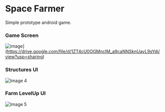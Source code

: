 # Space Farmer

Simple prototype android game.

### Game Screen

![image](https://twoj-link-do-game-screen)](https://drive.google.com/file/d/1ZT4cU0OGMnclM_a9caNNSknUavL9sYdj/view?usp=sharing)


### Structures UI

![Image 4 ](https://drive.google.com/uc?export=view&id=1ewJNk3Pk3pN1FGbBSYgV7ny4IILvn0Oh)


### Farm LevelUp UI

![Image 5](https://drive.google.com/uc?export=view&id=1j-kpfHZ_oYTNPCuW6UDXwf4gunuK7oBO)


